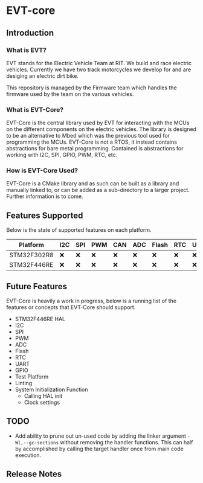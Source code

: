 # EVT-core

## Introduction

### What is EVT?
EVT stands for the Electric Vehicle Team at RIT. We build and race electric
vehicles. Currently we have two track motorcycles we develop for and are
desiging an electric dirt bike.

This repository is managed by the Firmware team which handles the firmware
used by the team on the various vehicles.

### What is EVT-Core?
EVT-Core is the central library used by EVT for interacting with the MCUs on
the different components on the electric vehicles. The library is designed to
be an alternative to Mbed which was the previous tool used for programming the
MCUs. EVT-Core is not a RTOS, it instead contains abstractions for bare metal
programming. Contained is abstractions for working with I2C, SPI, GPIO, PWM,
RTC, etc.

### How is EVT-Core Used?
EVT-Core is a CMake library and as such can be built as a library and
manually linked to, or can be added as a sub-directory to a larger project.
Further information is to come.

## Features Supported

Below is the state of supported features on each platform.

| Platform    | I2C | SPI | PWM | CAN | ADC | Flash | RTC | UART | GPIO |
|-------------|-----|-----|-----|-----|-----|-------|-----|------|------|
| STM32F302R8 | :x: | :x: | :x: | :x: | :x: | :x:   | :x: | :x:  | :x:  |
| STM32F446RE | :x: | :x: | :x: | :x: | :x: | :x:   | :x: | :x:  | :x:  |

## Future Features

EVT-Core is heavily a work in progress, below is a running list of the features
or concepts that EVT-Core should support.

* STM32F446RE HAL
* I2C
* SPI
* PWM
* ADC
* Flash
* RTC
* UART
* GPIO
* Test Platform
* Linting
* System Initialization Function
    * Calling HAL init
    * Clock settings

## TODO

* Add ability to prune out un-used code by adding the linker argument
`-Wl,--gc-sections` without removing the handler functions. This can half by
accomplished by calling the target handler once from main code execution.

## Release Notes
